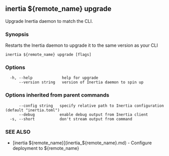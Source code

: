 ## inertia ${remote_name} upgrade

Upgrade Inertia daemon to match the CLI.

### Synopsis

Restarts the Inertia daemon to upgrade it to the same version as your CLI

```
inertia ${remote_name} upgrade [flags]
```

### Options

```
  -h, --help             help for upgrade
      --version string   version of Inertia daemon to spin up
```

### Options inherited from parent commands

```
      --config string   specify relative path to Inertia configuration (default "inertia.toml")
      --debug           enable debug output from Inertia client
  -s, --short           don't stream output from command
```

### SEE ALSO

* [inertia ${remote_name}](inertia_${remote_name}.md)	 - Configure deployment to ${remote_name}

